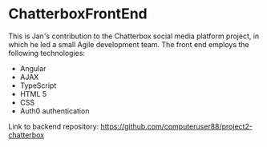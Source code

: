 # ChatterboxFrontEnd
This is Jan's contribution to the Chatterbox social media platform project, in which he led a small Agile development team. The front end employs the following technologies:
* Angular
* AJAX
* TypeScript
* HTML 5
* CSS
* Auth0 authentication

Link to backend repository: https://github.com/computeruser88/project2-chatterbox
